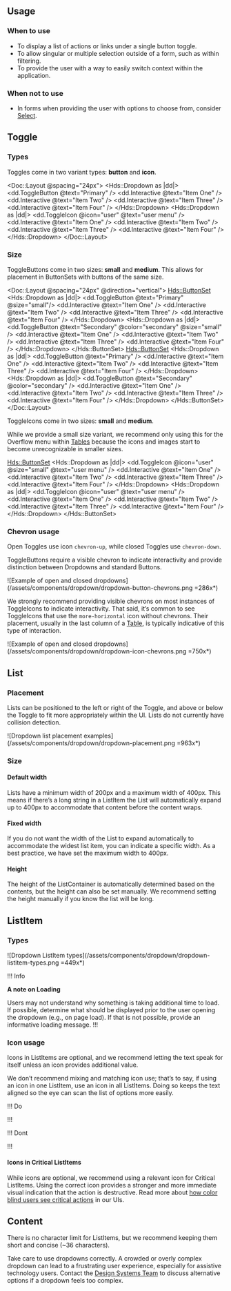 ## Usage

### When to use

- To display a list of actions or links under a single button toggle.
- To allow singular or multiple selection outside of a form, such as within filtering.
- To provide the user with a way to easily switch context within the application. 

### When not to use

- In forms when providing the user with options to choose from, consider [Select](/components/form/select).

## Toggle

### Types

Toggles come in two variant types: **button** and **icon**.

<Doc::Layout @spacing="24px">
  <Hds::Dropdown as |dd|>
    <dd.ToggleButton @text="Primary" />
    <dd.Interactive @text="Item One" />
    <dd.Interactive @text="Item Two" />
    <dd.Interactive @text="Item Three" />
    <dd.Interactive @text="Item Four" />
  </Hds::Dropdown>
  <Hds::Dropdown as |dd|>
    <dd.ToggleIcon @icon="user" @text="user menu" />
    <dd.Interactive @text="Item One" />
    <dd.Interactive @text="Item Two" />
    <dd.Interactive @text="Item Three" />
    <dd.Interactive @text="Item Four" />
  </Hds::Dropdown>
</Doc::Layout>

### Size

ToggleButtons come in two sizes: **small** and **medium**. This allows for placement in ButtonSets with buttons of the same size.

<Doc::Layout @spacing="24px" @direction="vertical">
  <Hds::ButtonSet>
    <Hds::Dropdown as |dd|>
      <dd.ToggleButton @text="Primary" @size="small"/>
      <dd.Interactive @text="Item One" />
      <dd.Interactive @text="Item Two" />
      <dd.Interactive @text="Item Three" />
      <dd.Interactive @text="Item Four" />
    </Hds::Dropdown>
    <Hds::Dropdown as |dd|>
      <dd.ToggleButton @text="Secondary" @color="secondary" @size="small" />
      <dd.Interactive @text="Item One" />
      <dd.Interactive @text="Item Two" />
      <dd.Interactive @text="Item Three" />
      <dd.Interactive @text="Item Four" />
    </Hds::Dropdown>
  </Hds::ButtonSet>
  <Hds::ButtonSet>
    <Hds::Dropdown as |dd|>
      <dd.ToggleButton @text="Primary" />
      <dd.Interactive @text="Item One" />
      <dd.Interactive @text="Item Two" />
      <dd.Interactive @text="Item Three" />
      <dd.Interactive @text="Item Four" />
    </Hds::Dropdown>
    <Hds::Dropdown as |dd|>
      <dd.ToggleButton @text="Secondary" @color="secondary" />
      <dd.Interactive @text="Item One" />
      <dd.Interactive @text="Item Two" />
      <dd.Interactive @text="Item Three" />
      <dd.Interactive @text="Item Four" />
    </Hds::Dropdown>
  </Hds::ButtonSet>
</Doc::Layout>

ToggleIcons come in two sizes: **small** and **medium**. 

While we provide a small size variant, we recommend only using this for the Overflow menu within [Tables](/components/table) because the icons and images start to become unrecognizable in smaller sizes.

  <Hds::ButtonSet>
    <Hds::Dropdown as |dd|>
      <dd.ToggleIcon @icon="user" @size="small" @text="user menu" />
      <dd.Interactive @text="Item One" />
      <dd.Interactive @text="Item Two" />
      <dd.Interactive @text="Item Three" />
      <dd.Interactive @text="Item Four" />
    </Hds::Dropdown>
    <Hds::Dropdown as |dd|>
      <dd.ToggleIcon @icon="user" @text="user menu" />
      <dd.Interactive @text="Item One" />
      <dd.Interactive @text="Item Two" />
      <dd.Interactive @text="Item Three" />
      <dd.Interactive @text="Item Four" />
    </Hds::Dropdown>
  </Hds::ButtonSet>

### Chevron usage

Open Toggles use icon `chevron-up`, while closed Toggles use `chevron-down`.

ToggleButtons require a visible chevron to indicate interactivity and provide distinction between Dropdowns and standard Buttons.

![Example of open and closed dropdowns](/assets/components/dropdown/dropdown-button-chevrons.png =286x*)

We strongly recommend providing visible chevrons on most instances of ToggleIcons to indicate interactivity. That said, it’s common to see ToggleIcons that use the `more-horizontal` icon without chevrons. Their placement, usually in the last column of a [Table](/components/table), is typically indicative of this type of interaction.

![Example of open and closed dropdowns](/assets/components/dropdown/dropdown-icon-chevrons.png =750x*)

## List

### Placement

Lists can be positioned to the left or right of the Toggle, and above or below the Toggle to fit more appropriately within the UI. Lists do not currently have collision detection. 

![Dropdown list placement examples](/assets/components/dropdown/dropdown-placement.png =963x*)

### Size

#### Default width

Lists have a minimum width of 200px and a maximum width of 400px. This means if there’s a long string in a ListItem the List will automatically expand up to 400px to accommodate that content before the content wraps.

<div class="hds-dropdown__content">
  <Doc::ListContainer class="hds-dropdown__list">
    <Hds::Dropdown::ListItem::Title @text="Signed in as" />
    <Hds::Dropdown::ListItem::Description @text="name@email.com" />
    <Hds::Dropdown::ListItem::Separator />
    <Hds::Dropdown::ListItem::Interactive @text="User settings" />
    <Hds::Dropdown::ListItem::Interactive @text="Admin" />
    <Hds::Dropdown::ListItem::Interactive @text="Sign out" />
  </Doc::ListContainer>
</div>

#### Fixed width

If you do not want the width of the List to expand automatically to accommodate the widest list item, you can indicate a specific width. As a best practice, we have set the maximum width to 400px.

<div class="hds-dropdown__content" style="width: 400px">
  <Doc::ListContainer class="hds-dropdown__list">
    <Hds::Dropdown::ListItem::Title @text="Consul version v1.10.6" />
    <Hds::Dropdown::ListItem::Separator />
    <Hds::Dropdown::ListItem::Interactive @text="Update Consul version" />
    <Hds::Dropdown::ListItem::Interactive @text="Edit cluster" />
    <Hds::Dropdown::ListItem::Separator />
    <Hds::Dropdown::ListItem::Title @text="Import to Terraform" />
    <Hds::Dropdown::ListItem::Description @text="Copy and run this command in Terraform to import and manage this resource via our Terraform Provider" />
    <Hds::Dropdown::ListItem::Generic>
      <Hds::Link::Standalone @color="primary" @text="Docs: Import usage" @icon="docs-link" @iconPosition="leading" @href="#" />
    </Hds::Dropdown::ListItem::Generic>
    <Hds::Dropdown::ListItem::CopyItem @text="terraform import hcp_connect" />
    <Hds::Dropdown::ListItem::Separator />
    <Hds::Dropdown::ListItem::Interactive @text="Delete cluster" @color="critical" @icon="trash" />
  </Doc::ListContainer>
</div>

#### Height

The height of the ListContainer is automatically determined based on the contents, but the height can also be set manually. We recommend setting the height manually if you know the list will be long.  

<div class="hds-dropdown__content">
  <Doc::ListContainer class="hds-dropdown__list">
    <Hds::Dropdown::ListItem::Title @text="Integrate with Terraform Cloud" />
    <Hds::Dropdown::ListItem::Description @text="Create a new run task in Terraform using the URL and key below." />
    <Hds::Dropdown::ListItem::CopyItem @copyItemTitle="Endpoint URL" @text="https://api.cloud.hashicorp.com/" />
    <Hds::Dropdown::ListItem::CopyItem @copyItemTitle="HMAC Key" @text="91ee1e8ef65b337f0e70d793f456c71d" />
    <Hds::Dropdown::ListItem::Separator />
    <Hds::Dropdown::ListItem::Title @text="Manage" />
    <Hds::Dropdown::ListItem::Interactive @text="Regenerate HMAC key" @color="action" @icon="reload" />
    <Hds::Dropdown::ListItem::Separator />
    <Hds::Dropdown::ListItem::Interactive @text="Integrating with Terraform Cloud" @color="action" @icon="external-link" />
    <Hds::Dropdown::ListItem::Interactive @text="About Terraform Cloud" @color="action" @icon="external-link" />
    <Hds::Dropdown::ListItem::Interactive @text="About Packer" @color="action" @icon="external-link" />
  </Doc::ListContainer>
</div>

## ListItem

### Types

![Dropdown ListItem types](/assets/components/dropdown/dropdown-listitem-types.png =449x*)

!!! Info

**A note on Loading**

Users may not understand why something is taking additional time to load. If possible, determine what should be displayed prior to the user opening the dropdown (e.g., on page load). If that is not possible, provide an informative loading message.
!!!

### Icon usage

Icons in ListItems are optional, and we recommend letting the text speak for itself unless an icon provides additional value.

We don’t recommend mixing and matching icon use; that’s to say, if using an icon in one ListItem, use an icon in all ListItems. Doing so keeps the text aligned so the eye can scan the list of options more easily.

!!! Do

<div class="hds-dropdown__content">
  <Doc::ListContainer class="hds-dropdown__list">
    <Hds::Dropdown::ListItem::Title @text="About" />
    <Hds::Dropdown::ListItem::Interactive @text="About Consul" @color="action" @icon="play-circle" />
    <Hds::Dropdown::ListItem::Interactive @text="Why Consul on HCP" @color="action" @icon="link" />
    <Hds::Dropdown::ListItem::Interactive @text="Success story" @color="action" @icon="play-circle" />
  </Doc::ListContainer>
</div>
!!!

!!! Dont

<div class="hds-dropdown__content">
  <Doc::ListContainer class="hds-dropdown__list">
    <Hds::Dropdown::ListItem::Title @text="About" />
    <Hds::Dropdown::ListItem::Interactive @text="About Consul" @color="action" @icon="play-circle" />
    <Hds::Dropdown::ListItem::Interactive @text="Why Consul on HCP" @color="action" @icon="link" />
    <Hds::Dropdown::ListItem::Interactive @text="Success story" @color="action" />
  </Doc::ListContainer>
</div>
!!!

#### Icons in Critical ListItems

While icons are optional, we recommend using a relevant icon for Critical ListItems. Using the correct icon provides a stronger and more immediate visual indication that the action is destructive. Read more about [how color blind users see critical actions](/components/dropdown?tab=accessibility) in our UIs.

<div class="hds-dropdown__content">
  <Doc::ListContainer class="hds-dropdown__list">
    <Hds::Dropdown::ListItem::Interactive @text="Rename" @color="action" />
    <Hds::Dropdown::ListItem::Interactive @text="Restore" @color="action" />
    <Hds::Dropdown::ListItem::Separator />
    <Hds::Dropdown::ListItem::Interactive @text="Delete" @color="critical" @icon="trash" />
  </Doc::ListContainer>
</div>

## Content

There is no character limit for ListItems, but we recommend keeping them short and concise (~36 characters).

Take care to use dropdowns correctly. A crowded or overly complex dropdown can lead to a frustrating user experience, especially for assistive technology users. Contact the [Design Systems Team](/about/support) to discuss alternative options if a dropdown feels too complex.
